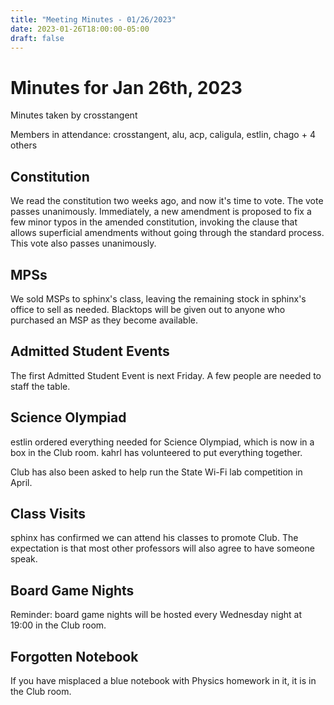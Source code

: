 ```yaml
---
title: "Meeting Minutes - 01/26/2023"
date: 2023-01-26T18:00:00-05:00
draft: false
---
```


# Minutes for Jan 26th, 2023

Minutes taken by crosstangent

Members in attendance: crosstangent, alu, acp, caligula, estlin, chago + 4 others

## Constitution

We read the constitution two weeks ago, and now it's time to vote. The vote passes unanimously. Immediately, a new amendment is proposed to fix a few minor typos in the amended constitution, invoking the clause that allows superficial amendments without going through the standard process. This vote also passes unanimously.

## MPSs

We sold MSPs to sphinx's class, leaving the remaining stock in sphinx's office to sell as needed. Blacktops will be given out to anyone who purchased an MSP as they become available.

## Admitted Student Events

The first Admitted Student Event is next Friday. A few people are needed to staff the table.

## Science Olympiad

estlin ordered everything needed for Science Olympiad, which is now in a box in the Club room. kahrl has volunteered to put everything together.

Club has also been asked to help run the State Wi-Fi lab competition in April.

## Class Visits

sphinx has confirmed we can attend his classes to promote Club. The expectation is that most other professors will also agree to have someone speak.

## Board Game Nights

Reminder: board game nights will be hosted every Wednesday night at 19:00 in the Club room.

## Forgotten Notebook

If you have misplaced a blue notebook with Physics homework in it, it is in the Club room.